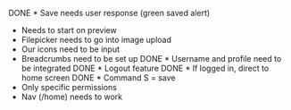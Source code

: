 DONE * Save needs user response (green saved alert) 
* Needs to start on preview
* Filepicker needs to go into image upload
* Our icons need to be input
* Breadcrumbs need to be set up
DONE * Username and profile need to be integrated
DONE * Logout feature
DONE * If logged in, direct to home screen
DONE * Command S = save
* Only specific permissions
* Nav (/home) needs to work
